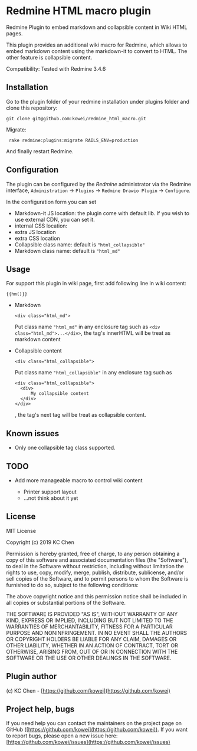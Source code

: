 # Redmine HTML macro plugin
Redmine Plugin to embed markdown and collapsible content in Wiki HTML pages.

This plugin provides an additional wiki macro for Redmine, which allows to embed markdown content using the markdown-it to convert to HTML. The other feature is collapsible
content.

Compatibility: Tested with Redmine 3.4.6

## Installation
Go to the plugin folder of your redmine installation under plugins folder and clone this repository:

    git clone git@github.com:kowei/redmine_html_macro.git

Migrate:

     rake redmine:plugins:migrate RAILS_ENV=production

And finally restart Redmine.

## Configuration

The plugin can be configured by the *Redmine* administrator via the Redmine interface, ``Administration`` -> ``Plugins`` -> ``Redmine Drawio Plugin`` -> ``Configure``.

In the configuration form you can set 

  * Markdown-it JS location: the plugin come with default lib. If you wish to use external CDN, you can set it.
  * internal CSS location: 
  * extra JS location
  * extra CSS location
  * Collapsible class name: default is `"html_collapsible"`
  * Markdown class name: default is `"html_md"`

## Usage
For support this plugin in wiki page, first add following line in wiki content:

    {{hm()}}

* Markdown

  `<div class="html_md">`

  Put class name `"html_md"` in any enclosure tag such as `<div class="html_md">...</div>`, the tag's innerHTML will be treat as markdown content
  

* Collapsible content

  `<div class="html_collapsible">`

  Put class name `"html_collapsible"` in any enclosure tag such as 
  ```
  <div class="html_collapsible">
    <div>
        My collapsible content
    </div>
  </div>
  ```
  , the tag's next tag will be treat as collapsible content.

## Known issues

- Only one collapsible tag class supported. 

## TODO

- Add more manageable macro to control wiki content

  - Printer support layout
  - ...not think about it yet

## License

MIT License

Copyright (c) 2019 KC Chen

Permission is hereby granted, free of charge, to any person obtaining a copy
of this software and associated documentation files (the "Software"), to deal
in the Software without restriction, including without limitation the rights
to use, copy, modify, merge, publish, distribute, sublicense, and/or sell
copies of the Software, and to permit persons to whom the Software is
furnished to do so, subject to the following conditions:

The above copyright notice and this permission notice shall be included in all
copies or substantial portions of the Software.

THE SOFTWARE IS PROVIDED "AS IS", WITHOUT WARRANTY OF ANY KIND, EXPRESS OR
IMPLIED, INCLUDING BUT NOT LIMITED TO THE WARRANTIES OF MERCHANTABILITY,
FITNESS FOR A PARTICULAR PURPOSE AND NONINFRINGEMENT. IN NO EVENT SHALL THE
AUTHORS OR COPYRIGHT HOLDERS BE LIABLE FOR ANY CLAIM, DAMAGES OR OTHER
LIABILITY, WHETHER IN AN ACTION OF CONTRACT, TORT OR OTHERWISE, ARISING FROM,
OUT OF OR IN CONNECTION WITH THE SOFTWARE OR THE USE OR OTHER DEALINGS IN THE
SOFTWARE.


## Plugin author

(c) KC Chen - [https://github.com/kowei](https://github.com/kowei)

## Project help, bugs

If you need help you can contact the maintainers on the project page on GitHub ([https://github.com/kowei](https://github.com/kowei)). If you want to report bugs, please open a new issue here: [https://github.com/kowei/issues](https://github.com/kowei/issues)
